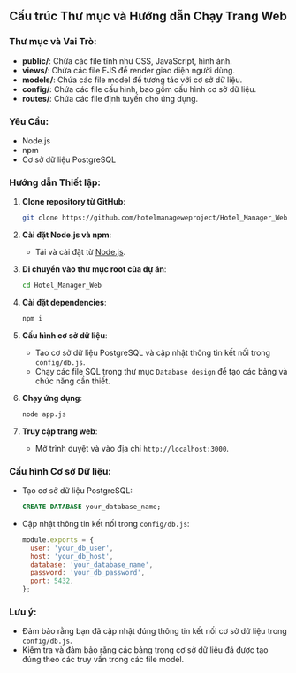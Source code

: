 ## Cấu trúc Thư mục và Hướng dẫn Chạy Trang Web

### Thư mục và Vai Trò:
- **public/**: Chứa các file tĩnh như CSS, JavaScript, hình ảnh.
- **views/**: Chứa các file EJS để render giao diện người dùng.
- **models/**: Chứa các file model để tương tác với cơ sở dữ liệu.
- **config/**: Chứa các file cấu hình, bao gồm cấu hình cơ sở dữ liệu.
- **routes/**: Chứa các file định tuyến cho ứng dụng.

### Yêu Cầu:
- Node.js
- npm
- Cơ sở dữ liệu PostgreSQL

### Hướng dẫn Thiết lập:
1. **Clone repository từ GitHub**:
   ```bash
   git clone https://github.com/hotelmanageweproject/Hotel_Manager_Web.git
   ```
2. **Cài đặt Node.js và npm**:
   - Tải và cài đặt từ [Node.js](https://nodejs.org/).

3. **Di chuyển vào thư mục root của dự án**:
   ```bash
   cd Hotel_Manager_Web 
   ```

4. **Cài đặt dependencies**:
   ```bash
   npm i
   ```

5. **Cấu hình cơ sở dữ liệu**:
   - Tạo cơ sở dữ liệu PostgreSQL và cập nhật thông tin kết nối trong `config/db.js`.
   - Chạy các file SQL trong thư mục `Database design` để tạo các bảng và chức năng cần thiết.

6. **Chạy ứng dụng**:
   ```bash
   node app.js
   ```

7. **Truy cập trang web**:
   - Mở trình duyệt và vào địa chỉ `http://localhost:3000`.

### Cấu hình Cơ sở Dữ liệu:
- Tạo cơ sở dữ liệu PostgreSQL:
   ```sql
   CREATE DATABASE your_database_name;
   ```
- Cập nhật thông tin kết nối trong `config/db.js`:
   ```javascript
   module.exports = {
     user: 'your_db_user',
     host: 'your_db_host',
     database: 'your_database_name',
     password: 'your_db_password',
     port: 5432,
   };
   ```
### Lưu ý:
- Đảm bảo rằng bạn đã cập nhật đúng thông tin kết nối cơ sở dữ liệu trong `config/db.js`.
- Kiểm tra và đảm bảo rằng các bảng trong cơ sở dữ liệu đã được tạo đúng theo các truy vấn trong các file model.
